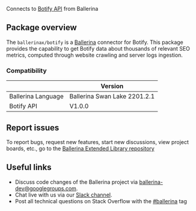Connects to [Botify API](https://developers.botify.com/reference) from Ballerina

## Package overview
The `ballerinax/botify` is a [Ballerina](https://ballerina.io/) connector for Botify.
This package provides the capability to get Botify data about thousands of relevant SEO metrics, computed through website crawling and server logs ingestion.

### Compatibility
|                    | Version                   |
|--------------------|---------------------------|
| Ballerina Language | Ballerina Swan Lake 2201.2.1|
| Botify API         | V1.0.0                        |

## Report issues
To report bugs, request new features, start new discussions, view project boards, etc., go to the [Ballerina Extended Library repository](https://github.com/ballerina-platform/ballerina-extended-library)

## Useful links
- Discuss code changes of the Ballerina project via [ballerina-dev@googlegroups.com](mailto:ballerina-dev@googlegroups.com).
- Chat live with us via our [Slack channel](https://ballerina.io/community/slack/).
- Post all technical questions on Stack Overflow with the [#ballerina](https://stackoverflow.com/questions/tagged/ballerina) tag
